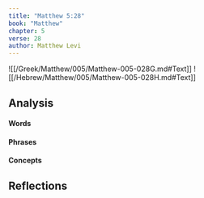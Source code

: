 ```yaml
---
title: "Matthew 5:28"
book: "Matthew"
chapter: 5
verse: 28
author: Matthew Levi
---
```

![[/Greek/Matthew/005/Matthew-005-028G.md#Text]]
![[/Hebrew/Matthew/005/Matthew-005-028H.md#Text]]

## Analysis

#### Words

#### Phrases

#### Concepts

## Reflections
